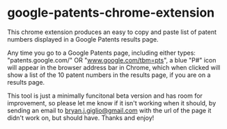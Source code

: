 # google-patents-chrome-extension
This chrome extension produces an easy to copy and paste list of patent numbers displayed in a Google Patents results page.

Any time you go to a Google Patents page, including either types:
	"patents.google.com/" OR "www.google.com/tbm=pts",
a blue "P#" icon will appear in the browser address bar in Chrome, which when clicked will show a list of the 10 patent numbers in the results page, if you are on a results page.

This tool is just a minimally funcitonal beta version and has room for improvement, so please let me know if it isn't working when it should, by sending an email to bryan.j.giglio@gmail.com with the url of the page it didn't work on, but should have.  Thanks and enjoy!
